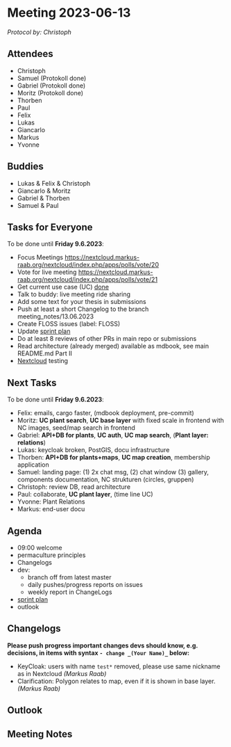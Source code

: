 # Meeting 2023-06-13

_Protocol by: Christoph_

## Attendees

- Christoph
- Samuel (Protokoll done)
- Gabriel (Protokoll done)
- Moritz (Protokoll done)
- Thorben
- Paul
- Felix
- Lukas
- Giancarlo
- Markus
- Yvonne

## Buddies

- Lukas & Felix & Christoph
- Giancarlo & Moritz
- Gabriel & Thorben
- Samuel & Paul

## Tasks for Everyone

To be done until **Friday 9.6.2023**:

- Focus Meetings https://nextcloud.markus-raab.org/nextcloud/index.php/apps/polls/vote/20
- Vote for live meeting https://nextcloud.markus-raab.org/nextcloud/index.php/apps/polls/vote/21
- Get current use case (UC) [done](doc/usecases/README.md)
- Talk to buddy: live meeting ride sharing
- Add some text for your thesis in submissions
- Push at least a short Changelog to the branch meeting_notes/13.06.2023
- Create FLOSS issues (label: FLOSS)
- Update [sprint plan](https://github.com/orgs/ElektraInitiative/projects/4/)
- Do at least 8 reviews of other PRs in main repo or submissions
- Read architecture (already merged) available as mdbook, see main README.md Part II
- [Nextcloud](https://cloud.permaplant.net) testing

## Next Tasks

To be done until **Friday 9.6.2023**:

- Felix: emails, cargo faster, (mdbook deployment, pre-commit)
- Moritz: **UC plant search**, **UC base layer** with fixed scale in frontend with NC images, seed/map search in frontend
- Gabriel: **API+DB for plants**, **UC auth**, **UC map search**, (**Plant layer: relations**)
- Lukas: keycloak broken, PostGIS, docu infrastructure
- Thorben: **API+DB for plants+maps**, **UC map creation**, membership application
- Samuel: landing page: (1) 2x chat msg, (2) chat window (3) gallery, components documentation, NC strukturen (circles, gruppen)
- Christoph: review DB, read architecture
- Paul: collaborate, **UC plant layer**, (time line UC)
- Yvonne: Plant Relations
- Markus: end-user docu

## Agenda

- 09:00 welcome
- permaculture principles
- Changelogs
- dev:
  - branch off from latest master
  - daily pushes/progress reports on issues
  - weekly report in ChangeLogs
- [sprint plan](https://github.com/orgs/ElektraInitiative/projects/4/)
- outlook

## Changelogs

**Please push progress important changes devs should know, e.g. decisions, in items with syntax `- change _(Your Name)_` below:**

- KeyCloak: users with name `test*` removed, please use same nickname as in Nextcloud _(Markus Raab)_
- Clarification: Polygon relates to map, even if it is shown in base layer. _(Markus Raab)_

## Outlook

## Meeting Notes
